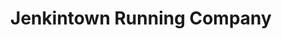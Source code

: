---
title: "Jenkintown Running Company"
url: /jenkintown/jenkintown-running-company/
shop: Outdoor
---
